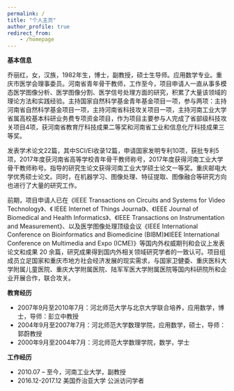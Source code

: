 ```yaml
---
permalink: /
title: "个人主页"
author_profile: true
redirect_from:
    - /homepage
---
```


**基本信息**

乔丽红，女，汉族，1982年生，博士，副教授，硕士生导师。应用数学专业。重庆市医学会理事委员。河南省青年骨干教师，工作至今，项目申请人一直从事多模态医学图像分析、医学图像分割、医学信号处理方面的研究，积累了大量该领域的理论方法和实践经验。主持国家自然科学基金青年基金项目一项，参与两项：主持河南省自然科学基金项目一项，主持河南省科技攻关项目一项，主持河南工业大学省属高校基本科研业务费专项资金项目，作为项目主要参与人完成了省部级科技攻关项目4项，获河南省教育厅科技成果二等奖和河南省工业和信息化厅科技成果三等奖。

发表学术论文22篇，其中SCI/EI收录12篇，申请国家发明专利10项，获批专利5项，2017年度获河南省高等学校青年骨干教师称号，2017年度获得河南工业大学骨干教师称号。指导的研究生论文获得河南工业大学硕士论文一等奖。重庆邮电大学优秀硕士论文。同时，在机器学习、图像处理、特征提取、图像融合等研究方向也进行了大量的研究工作。

前期，项目申请人已在《IEEE Transactions on Circuits and Systems for Video Technology》、《 IEEE Internet of  Things Journal》、《IEEE Journal of Biomedical and Health Informatics》、《IEEE Transactions on Instrumentation and Measurement》、以及医学图像处理顶级会议《IEEE International Conference on Bioinformatics and Biomedicine (BIBM)》《IEEE International Conference on Multimedia and Expo (ICME)》等国内外权威期刊和会议上发表论文和成果 20 余篇，研究成果得到国内外相关领域研究学者的一致认可。项目组成员立足国家和重庆市地方社会经济发展的现实需求，与国家卫健委、重庆医科大学附属儿童医院、重庆大学附属医院、陆军军医大学附属医院等国内科研院所和企业开展合作，联合攻关。


**教育经历**
- 2007年9月至2010年7月：河北师范大学与北京大学联合培养，应用数学，博士，导师：彭立中教授
- 2004年9月至2007年7月：河北师范大学数理学院，应用数学，硕士，导师：郭蔚教授
- 2000年9月至2004年7月：河北师范大学数理学院，数学，学士


**工作经历**
- 2010.07 – 至今，河南工业大学，副教授
- 2016.12-2017.12 美国乔治亚大学 公派访问学者




